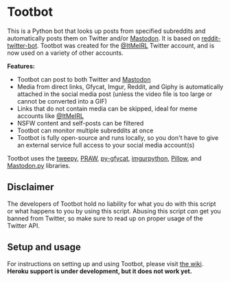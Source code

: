 # Tootbot

This is a Python bot that looks up posts from specified subreddits and automatically posts them on Twitter and/or [Mastodon](https://joinmastodon.org/). It is based on [reddit-twitter-bot](https://github.com/rhiever/reddit-twitter-bot). Tootbot was created for the [@ItMeIRL](https://twitter.com/ItMeIRL) Twitter account, and is now used on a variety of other accounts.

**Features:**

* Tootbot can post to both Twitter and [Mastodon](https://joinmastodon.org/)
* Media from direct links, Gfycat, Imgur, Reddit, and Giphy is automatically attached in the social media post (unless the video file is too large or cannot be converted into a GIF)
* Links that do not contain media can be skipped, ideal for meme accounts like [@ItMeIRL](https://twitter.com/ItMeIRL)
* NSFW content and self-posts can be filtered
* Tootbot can monitor multiple subreddits at once
* Tootbot is fully open-source and runs locally, so you don't have to give an external service full access to your social media account(s)

Tootbot uses the [tweepy](https://github.com/tweepy/tweepy), [PRAW](https://praw.readthedocs.io/en/latest/), [py-gfycat](https://github.com/ankeshanand/py-gfycat), [imgurpython](https://github.com/Imgur/imgurpython), [Pillow](https://github.com/python-pillow/Pillow), and [Mastodon.py](https://github.com/halcy/Mastodon.py) libraries.

## Disclaimer

The developers of Tootbot hold no liability for what you do with this script or what happens to you by using this script. Abusing this script *can* get you banned from Twitter, so make sure to read up on proper usage of the Twitter API.

## Setup and usage

For instructions on setting up and using Tootbot, please visit [the wiki](https://github.com/corbindavenport/tootbot/wiki). **Heroku support is under development, but it does not work yet.**